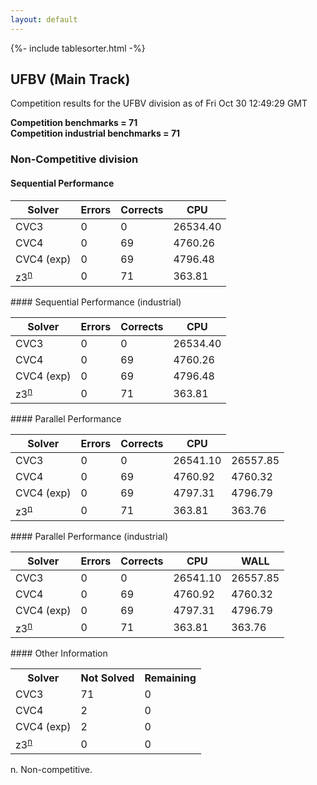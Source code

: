 ```yaml
---
layout: default
---
```

{%- include tablesorter.html -%}

##  UFBV (Main Track)

Competition results for the UFBV division as of Fri Oct 30 12:49:29 GMT

**Competition benchmarks = 71** 
**<br/>Competition industrial benchmarks = 71** 

###  Non-Competitive division  




#### Sequential Performance
<table id="sequential" class="result sorted">
<thead>
<tr>
<th class="center">Solver</th><th class="center">Errors</th>
<th class="center">Corrects</th>
<th class="center">CPU</th>
</tr>
</thead>
<tr>
<td>CVC3</td>
<td class="right">0</td>
<td class="right">0</td>
<td class="right">26534.40</td>
</tr>
<tr>
<td>CVC4</td>
<td class="right">0</td>
<td class="right">69</td>
<td class="right">4760.26</td>
</tr>
<tr>
<td>CVC4 (exp)</td>
<td class="right">0</td>
<td class="right">69</td>
<td class="right">4796.48</td>
</tr>
<tr>
<td><span class="non-competing-grey">z3<sup><a href="#fn">n</a></sup></span></td>
<td class="right">0</td>
<td class="right">71</td>
<td class="right">363.81</td>
</tr>
</table>
#### Sequential Performance (industrial)
<table id="sequentiali" class="result sorted">
<thead>
<tr>
<th class="center">Solver</th><th class="center">Errors</th>
<th class="center">Corrects</th>
<th class="center">CPU</th>
</tr>
</thead>
<tr>
<td>CVC3</td>
<td class="right">0</td>
<td class="right">0</td>
<td class="right">26534.40</td>
</tr>
<tr>
<td>CVC4</td>
<td class="right">0</td>
<td class="right">69</td>
<td class="right">4760.26</td>
</tr>
<tr>
<td>CVC4 (exp)</td>
<td class="right">0</td>
<td class="right">69</td>
<td class="right">4796.48</td>
</tr>
<tr>
<td><span class="non-competing-grey">z3<sup><a href="#fn">n</a></sup></span></td>
<td class="right">0</td>
<td class="right">71</td>
<td class="right">363.81</td>
</tr>
</table>
#### Parallel Performance
<table id="parallel" class="result sorted">
<thead>
<tr>
<th class="center">Solver</th><th class="center">Errors</th>
<th class="center">Corrects</th>
<th class="center">CPU</th>
</tr>
</thead>
<tr>
<td>CVC3</td>
<td class="right">0</td>
<td class="right">0</td>
<td class="right">26541.10</td>
<td class="right">26557.85</td>
</tr>
<tr>
<td>CVC4</td>
<td class="right">0</td>
<td class="right">69</td>
<td class="right">4760.92</td>
<td class="right">4760.32</td>
</tr>
<tr>
<td>CVC4 (exp)</td>
<td class="right">0</td>
<td class="right">69</td>
<td class="right">4797.31</td>
<td class="right">4796.79</td>
</tr>
<tr>
<td><span class="non-competing-grey">z3<sup><a href="#fn">n</a></sup></span></td>
<td class="right">0</td>
<td class="right">71</td>
<td class="right">363.81</td>
<td class="right">363.76</td>
</tr>

</table>
#### Parallel Performance (industrial)
<table id="paralleli" class="result sorted">
<thead>
<tr>
<th class="center">Solver</th><th class="center">Errors</th>
<th class="center">Corrects</th>
<th class="center">CPU</th>
<th class="center">WALL</th>
</tr>
</thead>
<tr>
<td>CVC3</td>
<td class="right">0</td>
<td class="right">0</td>
<td class="right">26541.10</td>
<td class="right">26557.85</td>
</tr>
<tr>
<td>CVC4</td>
<td class="right">0</td>
<td class="right">69</td>
<td class="right">4760.92</td>
<td class="right">4760.32</td>
</tr>
<tr>
<td>CVC4 (exp)</td>
<td class="right">0</td>
<td class="right">69</td>
<td class="right">4797.31</td>
<td class="right">4796.79</td>
</tr>
<tr>
<td><span class="non-competing-grey">z3<sup><a href="#fn">n</a></sup></span></td>
<td class="right">0</td>
<td class="right">71</td>
<td class="right">363.81</td>
<td class="right">363.76</td>
</tr>

</table>
#### Other Information
<table>
<tr>
<th class="center">Solver</th>
<th class="center">Not Solved</th>
<th class="center">Remaining</th>
</tr>
<tr>
<td>CVC3</td>
<td class="right">71</td>
<td class="right">0</td>
</tr>
<tr>
<td>CVC4</td>
<td class="right">2</td>
<td class="right">0</td>
</tr>
<tr>
<td>CVC4 (exp)</td>
<td class="right">2</td>
<td class="right">0</td>
</tr>
<tr>
<td><span class="non-competing-grey">z3<sup><a href="#fn">n</a></sup></span></td>
<td class="right">0</td>
<td class="right">0</td>
</tr>
</table>

<span id="fn"> n. Non-competitive.</span>
